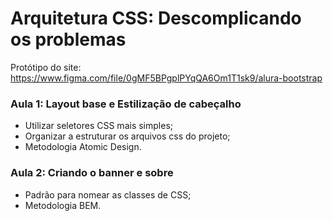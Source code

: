 # Arquitetura CSS: Descomplicando os problemas

Protótipo do site: https://www.figma.com/file/0gMF5BPgplPYqQA6Om1T1sk9/alura-bootstrap

### Aula 1: Layout base e Estilização de cabeçalho

- Utilizar seletores CSS mais simples;
- Organizar a estruturar os arquivos css do projeto;
- Metodologia Atomic Design.

### Aula 2: Criando o banner e sobre

- Padrão para nomear as classes de CSS;
- Metodologia BEM.
